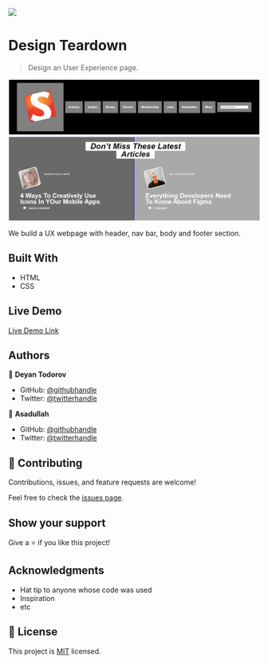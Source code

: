 ![](https://img.shields.io/badge/Microverse-blueviolet)

# Design Teardown

> Design an User Experience page.

![screenshot](./images/ux_screenshot.JPG)

We build a UX webpage with header, nav bar, body and footer section.

## Built With

- HTML
- CSS

## Live Demo

[Live Demo Link](https://deikdesign.github.io/design-teardown/)


## Authors

👤 **Deyan Todorov**

- GitHub: [@githubhandle](https://github.com/deikdesign)
- Twitter: [@twitterhandle](https://twitter.com/deikdesign)


👤 **Asadullah**

- GitHub: [@githubhandle](https://github.com/abmasadullah)
- Twitter: [@twitterhandle](https://twitter.com/abmasadullah)

## 🤝 Contributing

Contributions, issues, and feature requests are welcome!

Feel free to check the [issues page](issues/).

## Show your support

Give a ⭐️ if you like this project!

## Acknowledgments

- Hat tip to anyone whose code was used
- Inspiration
- etc

## 📝 License

This project is [MIT](lic.url) licensed.
